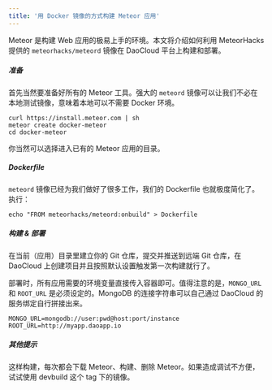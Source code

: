 ```yaml
---
title: '用 Docker 镜像的方式构建 Meteor 应用'
---
```


Meteor 是构建 Web 应用的极易上手的环境。本文将介绍如何利用 MeteorHacks 提供的 `meteorhacks/meteord` 镜像在 DaoCloud 平台上构建和部署。

##### 准备

首先当然要准备好所有的 Meteor 工具。强大的 `meteord` 镜像可以让我们不必在本地测试镜像，意味着本地可以不需要 Docker 环境。

```
curl https://install.meteor.com | sh
meteor create docker-meteor
cd docker-meteor
```

你当然可以选择进入已有的 Meteor 应用的目录。

##### Dockerfile

`meteord` 镜像已经为我们做好了很多工作，我们的 Dockerfile 也就极度简化了。执行：

```
echo "FROM meteorhacks/meteord:onbuild" > Dockerfile
```

##### 构建 & 部署

在当前（应用）目录里建立你的 Git 仓库，提交并推送到远端 Git 仓库，在 DaoCloud 上创建项目并且按照默认设置触发第一次构建就行了。

部署时，所有应用需要的环境变量直接传入容器即可。值得注意的是，`MONGO_URL` 和 `ROOT_URL` 是必须设定的。MongoDB 的连接字符串可以自己通过 DaoCloud 的服务绑定自行拼接出来。

```
MONGO_URL=mongodb://user:pwd@host:port/instance
ROOT_URL=http://myapp.daoapp.io
```

##### 其他提示

这样构建，每次都会下载 Meteor、构建、删除 Meteor。如果造成调试不方便，试试使用 devbuild 这个 tag 下的镜像。

